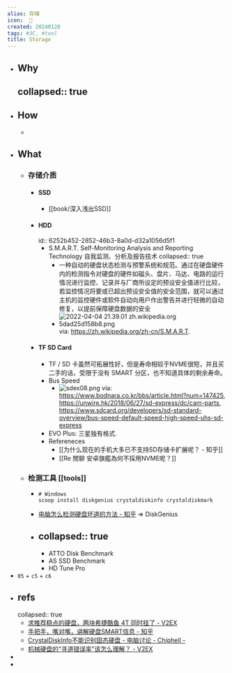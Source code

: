```yaml
---
alias: 存储
icon:  💾
created: 20240128
tags: #3C, #tool
title: Storage
---
```


- ## Why
  collapsed:: true
  -
- ## How
  -
- ## What
  - ### 存储介质
    - #### SSD
      - [[book/深入浅出SSD]]
    - #### HDD
      id:: 6252b452-2852-46b3-8a0d-d32a1056d5f1
      - S.M.A.R.T. Self-Monitoring Analysis and Reporting Technology 自我监测、分析及报告技术
        collapsed:: true
        - 一种自动的硬盘状态检测与预警系统和规范。通过在硬盘硬件内的检测指令对硬盘的硬件如磁头、盘片、马达、电路的运行情况进行监控、记录并与厂商所设定的预设安全值进行比较，若监控情况将要或已超出预设安全值的安全范围，就可以通过主机的监控硬件或软件自动向用户作出警告并进行轻微的自动修复，以提前保障硬盘数据的安全
        - ![2022-04-04 21.39.01 zh.wikipedia.org 5dad25d158b8.png](../assets/2022-04-04_21.39.01_zh.wikipedia.org_5dad25d158b8_1649079902319_0.png)
          via: https://zh.wikipedia.org/zh-cn/S.M.A.R.T.
    - #### TF SD Card
      - TF / SD 卡虽然可拓展性好，但是寿命相较于NVME很短，并且买二手的话，受限于没有 SMART 分区，也不知道具体的剩余寿命。
      - Bus Speed
        - ![sdex08.png](../assets/sdex08_1706440111803_0.png)
          via: https://www.bodnara.co.kr/bbs/article.html?num=147425, https://unwire.hk/2018/06/27/sd-express/dc/cam-parts, https://www.sdcard.org/developers/sd-standard-overview/bus-speed-default-speed-high-speed-uhs-sd-express
      - EVO Plus: 三星独有格式.
      - Refereneces
        - [[为什么现在的手机大多已不支持SD存储卡扩展呢？ - 知乎]]
        - [[Re 閒聊 安卓旗艦為何不採用NVME呢？]]
  - ### 检测工具 [[tools]]
    - ```shell
      # Windows
      scoop install diskgenius crystaldiskinfo crystaldiskmark
      ```
    - [电脑怎么检测硬盘坏道的方法 - 知乎](https://zhuanlan.zhihu.com/p/137066637) => DiskGenius
    - collapsed:: true
      ---
      - ATTO Disk Benchmark
      - AS SSD Benchmark
      - HD Tune Pro
- `05` + `c5` + `c6`
- ## refs
  collapsed:: true
  - [求推荐稳点的硬盘，两块希捷酷鱼 4T 同时挂了 - V2EX](https://www.v2ex.com/t/830555)
  - [手把手，嘴对嘴，讲解硬盘SMART信息 - 知乎](https://zhuanlan.zhihu.com/p/165947075)
  - [CrystalDiskInfo不能识别固态硬盘 - 电脑讨论 - Chiphell -](https://www.chiphell.com/thread-1949105-1-1.html)
  - [机械硬盘的“寻道错误率”该怎么理解？ - V2EX](https://www.v2ex.com/t/618015)
-
-